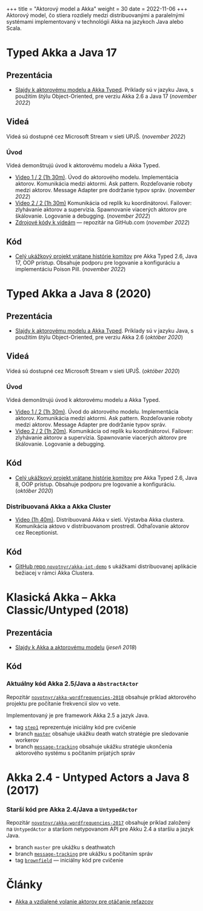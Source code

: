 +++
title = "Aktorový model a Akka"
weight = 30
date = 2022-11-06
+++
Aktorový model, čo stiera rozdiely medzi distribuovanými a paralelnými systémami implementovaný v technológii Akka na jazykoch Java alebo Scala.
<!-- more -->

# Typed Akka a Java 17

## Prezentácia

*	[Slajdy k aktorovému modelu a Akka Typed](kopr-actors-akka-typed-2022.pdf). Príklady sú v jazyku Java, s použitím štýlu Object-Oriented, pre verziu Akka 2.6 a Java 17 (*november 2022*)

## Videá
Videá sú dostupné cez Microsoft Stream v sieti UPJŠ. (*november 2022*)

### Úvod
Videá demonštrujú úvod k aktorovému modelu a Akka Typed.

- [Video 1 / 2 (1h 30m)](https://upjs.sharepoint.com/:v:/s/KOPR2022/EfKM420n6ShEnbyn9nA1cpEBBD9H0xRgm8aGTAyWEr4zxQ?e=nnv6hX
  ). Úvod do aktorového modelu. Implementácia aktorov. Komunikácia medzi aktormi. Ask pattern. Rozdeľovanie roboty medzi aktorov. Message Adapter pre dodržanie typov správ. (*november 2022*)
- [Video 2 / 2 (1h 30m)](https://upjs.sharepoint.com/:v:/s/KOPR2022/EXsszRY3WnlKkL6a-fZrsGoBOpHZHAFF52AfLNxf9FGuWw?e=cMfTe9)
  Komunikácia od replík ku koordinátorovi. Failover: zlyhávanie aktorov a supervízia. Spawnovanie viacerých aktorov pre škálovanie. Logovanie a debugging. (*november 2022*)
- [Zdrojové kódy k videám](https://github.com/novotnyr/akka-wordfreq-typed-2022-pre/tree/master) — repozitár na GitHub.com (*november 2022*)

## Kód

- [Celý ukážkový projekt vrátane histórie komitov](https://github.com/novotnyr/akka-wordfrequencies-2022/commits/master) pre Akka Typed 2.6, Java 17, OOP prístup. Obsahuje podporu pre logovanie a konfiguráciu a implementáciu Poison Pill. (*november 2022*)

# Typed Akka a Java 8 (2020) 

## Prezentácia

*	[Slajdy k aktorovému modelu a Akka Typed](kopr-actors-akka-typed-2020.pdf). Príklady sú v jazyku Java, s použitím štýlu Object-Oriented, pre verziu Akka 2.6 (*október 2020*)

## Videá
Videá sú dostupné cez Microsoft Stream v sieti UPJŠ. (*október 2020*)

### Úvod
Videá demonštrujú úvod k aktorovému modelu a Akka Typed. 

- [Video 1 / 2 (1h 30m)](https://web.microsoftstream.com/video/ed515cc4-209c-4393-8937-38689e19dc81). Úvod do aktorového modelu. Implementácia aktorov. Komunikácia medzi aktormi. Ask pattern. Rozdeľovanie roboty medzi aktorov. Message Adapter pre dodržanie typov správ. 
- [Video 2 / 2 (1h 20m)](https://web.microsoftstream.com/video/1799f42f-942d-42ac-90a8-488bae2a758a). Komunikácia od replík ku koordinátorovi. Failover: zlyhávanie aktorov a supervízia. Spawnovanie viacerých aktorov pre škálovanie. Logovanie a debugging.

## Kód

- [Celý ukážkový projekt vrátane histórie komitov](https://github.com/novotnyr/akka-wordfreq-typed-2020/commits/main) pre Akka Typed 2.6, Java 8, OOP prístup. Obsahuje podporu pre logovanie a konfiguráciu. (*október 2020*)




### Distribuovaná Akka a Akka Cluster

- [Video (1h 40m)](https://web.microsoftstream.com/video/4f7bf229-3710-4186-82f1-c6db93da5e15). Distribuovaná Akka v sieti. Výstavba Akka clustera. Komunikácia aktovo v distribuovanom prostredí. Odhaľovanie aktorov cez Receptionist.

## Kód

- [GitHub repo `novotnyr/akka-iot-demo`](https://github.com/novotnyr/akka-iot-demo) s ukážkami distribuovanej aplikácie bežiacej v rámci Akka Clustera.

# Klasická Akka – Akka Classic/Untyped (2018)

## Prezentácia

*	[Slajdy k Akka a aktorovému modelu](kopr-actors-akka-2018.pdf) (*jeseň 2018*)

## Kód

### Aktuálny kód Akka 2.5/Java a `AbstractActor`
Repozitár [`novotnyr/akka-wordfrequencies-2018`](https://github.com/novotnyr/akka-wordfrequencies-2018) obsahuje príklad aktorového projektu pre počítanie frekvencií slov vo vete.

Implementovaný je pre framework Akka 2.5 a jazyk Java.

* tag [`step1`](https://github.com/novotnyr/akka-wordfrequencies-2018/tree/step1) reprezentuje iniciálny kód pre cvičenie
* branch [`master`](https://github.com/novotnyr/akka-wordfrequencies-2018/tree/master) obsahuje ukážku death watch stratégie pre sledovanie workerov
* branch [`message-tracking`](https://github.com/novotnyr/akka-wordfrequencies-2018/tree/message-count-tracking) obsahuje ukážku stratégie ukončenia aktorového systému s počítaním prijatých správ

# Akka 2.4 - Untyped Actors a Java 8 (2017)

### Starší kód pre Akka 2.4/Java a `UntypedActor`
Repozitár [`novotnyr/akka-wordfrequencies-2017`](https://github.com/novotnyr/akka-wordfrequencies-2017/commits/master) obsahuje príklad založený na `UntypedActor` a staršom netypovanom API pre Akku 2.4 a staršiu a jazyk Java.

*	branch `master` pre ukážku s deathwatch
*	branch [`message-tracking`](https://github.com/novotnyr/akka-wordfrequencies/tree/message-tracking) pre ukážku s počítaním správ
*	tag [`brownfield`](https://github.com/novotnyr/akka-wordfrequencies/tree/brownfield) — iniciálny kód pre cvičenie

# Články

*	[Akka a vzdialené volanie aktorov pre otáčanie reťazcov](http://ics.upjs.sk/~novotnyr/blog/1568/akka-a-vzdialene-volanie-aktorov-pre-otacanie-retazcov)
